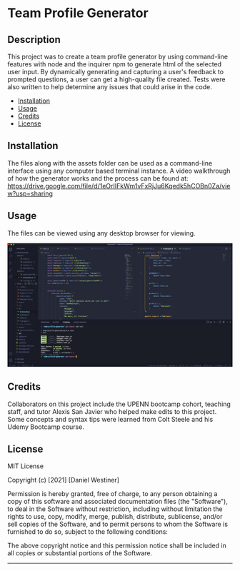 # Team Profile Generator

## Description

This project was to create a team profile generator by using command-line features with node and the inquirer npm to generate html of the selected user input. By dynamically generating and capturing  a user's feedback to prompted questions, a user can get a high-quality file created. Tests were also written to help determine any issues that could arise in the code.

- [Installation](#installation)
- [Usage](#usage)
- [Credits](#credits)
- [License](#license)

## Installation

The files along with the assets folder can be used as a command-line interface using any computer based terminal instance. A video walkthrough of how the generator works and the process can be found at: https://drive.google.com/file/d/1eOrIIFkWm1vFxRjJu6Kqedk5hCOBn0Za/view?usp=sharing

## Usage

The files can be viewed using any desktop browser for viewing.

![Screenshot](./assets/screenshot.png)

## Credits

Collaborators on this project include the UPENN bootcamp cohort, teaching staff, and tutor Alexis San Javier who helped make edits to this project. Some concepts and syntax tips were learned from Colt Steele and his Udemy Bootcamp course.

## License

MIT License

Copyright (c) [2021] [Daniel Westiner]

Permission is hereby granted, free of charge, to any person obtaining a copy
of this software and associated documentation files (the "Software"), to deal
in the Software without restriction, including without limitation the rights
to use, copy, modify, merge, publish, distribute, sublicense, and/or sell
copies of the Software, and to permit persons to whom the Software is
furnished to do so, subject to the following conditions:

The above copyright notice and this permission notice shall be included in all
copies or substantial portions of the Software.

---

